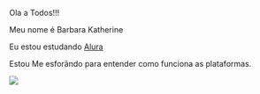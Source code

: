 Ola a Todos!!!

Meu nome é Barbara Katherine

Eu estou estudando [Alura](https://www.alura.com.br/)

Estou Me esforãndo para entender como funciona as plataformas.


![](https://gifdb.com/images/high/sailor-moon-uwu-sign-av1yrramo9h0t7ha.webp)
